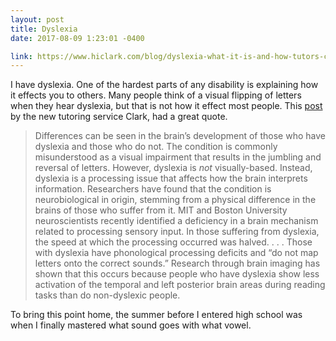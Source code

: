```yaml
---
layout: post
title: Dyslexia
date: 2017-08-09 1:23:01 -0400

link: https://www.hiclark.com/blog/dyslexia-what-it-is-and-how-tutors-can-help/
---
```


I have dyslexia. One of the hardest parts of any disability is explaining how it effects you to others. Many people think of a visual flipping of letters when they hear dyslexia, but that is not how it effect most people. This [post](https://www.hiclark.com/blog/dyslexia-what-it-is-and-how-tutors-can-help/) by the new tutoring service Clark, had a great quote.

>Differences can be seen in the brain’s development of those who have dyslexia and those who do not. The condition is commonly misunderstood as a visual impairment that results in the jumbling and reversal of letters. However, dyslexia is *not* visually-based. Instead, dyslexia is a processing issue that affects how the brain interprets information. Researchers have found that the condition is neurobiological in origin, stemming from a physical difference in the brains of those who suffer from it. MIT and Boston University neuroscientists recently identified a deficiency in a brain mechanism related to processing sensory input. In those suffering from dyslexia, the speed at which the processing occurred was halved. . . . Those with dyslexia have phonological processing deficits and “do not map letters onto the correct sounds.” Research through brain imaging has shown that this occurs because people who have dyslexia show less activation of the temporal and left posterior brain areas during reading tasks than do non-dyslexic people.

To bring this point home, the summer before I entered high school was when I finally mastered what sound goes with what vowel.